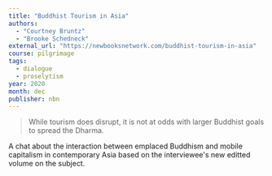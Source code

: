 ```yaml
---
title: "Buddhist Tourism in Asia"
authors:
  - "Courtney Bruntz"
  - "Brooke Schedneck"
external_url: "https://newbooksnetwork.com/buddhist-tourism-in-asia"
course: pilgrimage
tags:
  - dialogue
  - proselytism
year: 2020
month: dec
publisher: nbn
---
```


> While tourism does disrupt, it is not at odds with larger Buddhist goals to spread the Dharma.

A chat about the interaction between emplaced Buddhism and mobile capitalism in contemporary Asia based on the interviewee's new editted volume on the subject.

